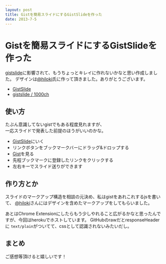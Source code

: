 ```yaml
---
layout: post
title: Gistを簡易スライドにするGistSlideを作った
date: 2013-7-5
---
```


# Gistを簡易スライドにするGistSlideを作った

[gistslide](https://github.com/nzoschke/gistdeck)に影響されて、もうちょっとキレイに作れないかなと思い作成しました。
デザインは[@hiloki](https://twitter.com/hiloki)氏に作って頂きました。ありがとうございます。

- [GistSlide](http://gistslide.herokuapp.com/)
- [gistslide / 1000ch](https://github.com/1000ch/gistslide)

## 使い方

たぶん意識してないgistでもある程度見れますが、  
一応スライドで発表した前提のほうがいいのかな。  

- [GistSlide](http://gistslide.herokuapp.com/)にいく
- リンクボタンをブックマークバーにドラッグ&ドロップする
- [Gist](https://gist.github.com/)を見る
- 先程ブックマークに登録したリンクをクリックする
- 左右キーでスライド送りができます

## 作り方とか

スライドのマークアップ構造を相談の元決め、私はgistをあれこれするjsを書いて、
[@hiloki](https://twitter.com/hiloki)さんにはデザインを含めたマークアップをしてもらいました。

あとはChrome Extensionにしたらもう少しやれること広がるかなと思ったんですが、今回はherokuでホストしています。
GitHubのrawだとresponseHeaderに  `text/plain`がついてて、cssとして認識されないみたいだし。

## まとめ

ご感想等頂けると嬉しいです！